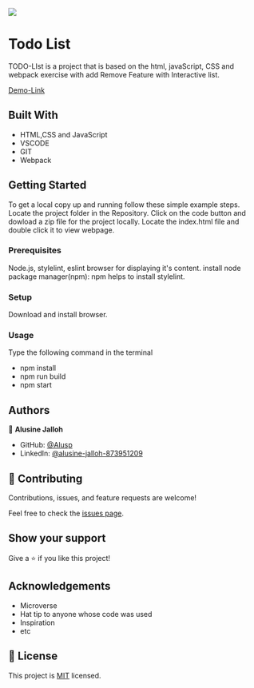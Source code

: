 ![](https://img.shields.io/badge/Microverse-blueviolet)

# Todo List

TODO-LIst is a project that is based on the html, javaScript, CSS and webpack exercise with add Remove Feature with Interactive list.


[Demo-Link](https://alusp.github.io/ToDolist/?)

## Built With

- HTML,CSS and JavaScript
- VSCODE
- GIT
- Webpack

## Getting Started

To get a local copy up and running follow these simple example steps.
Locate the project folder in the Repository.
Click on the code button and dowload a zip file for the project locally.
Locate the index.html file and double click it to view webpage.


### Prerequisites
Node.js, stylelint, eslint browser for displaying it's content.
install node package manager(npm): npm helps to install stylelint.


### Setup
Download and install browser.

### Usage
 Type the following command in the terminal
 - npm install
 - npm run build
 - npm start

 

## Authors

👤 **Alusine Jalloh**

- GitHub: [@Alusp](https://github.com/Alusp/World-Health-Assembly)
- LinkedIn: [@alusine-jalloh-873951209](https://www.linkedin.com/in/alusine-jalloh
)
 
## 🤝 Contributing

Contributions, issues, and feature requests are welcome!

Feel free to check the [issues page](../../issues/).

## Show your support

Give a ⭐️ if you like this project!

 
## Acknowledgements

- Microverse
- Hat tip to anyone whose code was used
- Inspiration
- etc

## 📝 License

This project is [MIT](./MIT.md) licensed.
